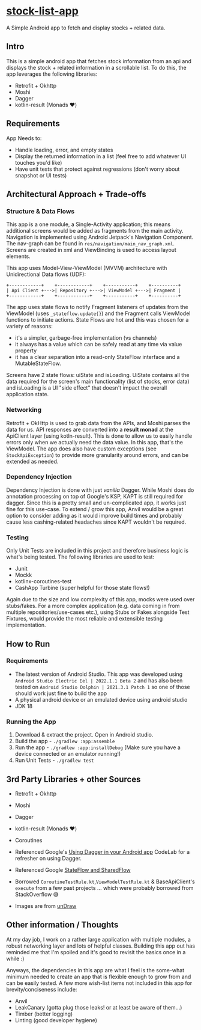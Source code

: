# [stock-list-app](https://github.com/vhenri/stock-list-app)
A Simple Android app to fetch and display stocks + related data.

## Intro
This is a simple android app that fetches stock information from an api and displays the stock + related information in a scrollable list.
To do this, the app leverages the following libraries:
- Retrofit + Okhttp
- Moshi 
- Dagger
- kotlin-result (Monads ♥️)

## Requirements
App Needs to:
- Handle loading, error, and empty states
- Display the returned information in a list (feel free to add whatever UI touches you'd like)
- Have unit tests that protect against regressions (don't worry about snapshot or UI tests)

## Architectural Approach + Trade-offs
### Structure & Data Flows
This app is a one module, a Single-Activity application; this means additional screens would be added as fragments from the main activity. Navigation is implemented using Android Jetpack's Navigation Component. The nav-graph can be found in `res/navigation/main_nav_graph.xml`. Screens are created in xml and ViewBinding is used to access layout elements.  

This app uses Model-View-ViewModel (MVVM) architecture with Unidirectional Data flows (UDF):
```
+------------+    +------------+    +-----------+    +----------+
| Api Client +--->| Repository +--->| ViewModel +--->| Fragment |
+------------+    +------------+    +-----------+    +----------+
```

The app uses state flows to notify Fragment listeners of updates from the ViewModel (uses `_stateflow.update{}`) and the Fragment calls ViewModel functions to initiate actions. State Flows are hot and this was chosen for a variety of reasons: 
- it's a simpler, garbage-free implementation (vs channels) 
- it always has a value which can be safely read at any time via value property
- it has a clear separation into a read-only StateFlow interface and a MutableStateFlow.

Screens have 2 state flows: uiState and isLoading. UiState contains all the data required for the screen's main functionality (list of stocks, error data) and isLoading is a UI "side effect" that doesn't impact the overall application state.

### Networking 
Retrofit + OkHttp is used to grab data from the APIs, and Moshi parses the data for us. API responses are converted into a **result monad** at the ApiClient layer (using kotln-result). This is done to allow us to easily handle errors only when we actually need the data value. In this app, that's the ViewModel. The app does also have custom exceptions (see `StockApiException`) to provide more granularity around errors, and can be extended as needed.

### Dependency Injection
Dependency Injection is done with just *vanilla* Dagger. While Moshi does do annotation processing on top of Google's KSP, KAPT is still required for dagger. Since this is a pretty small and un-complicated app, it works just fine for this use-case. To extend / grow this app, Anvil would be a great option to consider adding as it would improve build times and probably cause less cashing-related headaches since KAPT wouldn't be required.

### Testing
Only Unit Tests are included in this project and therefore business logic is what's being tested. The following libraries are used to test: 
- Junit
- Mockk 
- kotlinx-coroutines-test
- CashApp Turbine (super helpful for those state flows!)

Again due to the size and low complexity of this app, mocks were used over stubs/fakes. For a more complex application (e.g. data coming in from multiple repositories/use-cases etc.), using Stubs or Fakes alongside Test Fixtures, would provide the most reliable and extensible testing implementation.

## How to Run
### Requirements 
- The latest version of Android Studio. This app was developed using `Android Studio Electric Eel | 2022.1.1 Beta 2` and has also been tested on `Android Studio Dolphin | 2021.3.1 Patch 1` so one of those should work just fine to build the app
- A physical android device or an emulated device using android studio
- JDK 18

### Running the App
1. Download & extract the project. Open in Android studio.
2. Build the app -  `./gradlew :app:assemble`
3. Run the app -  `./gradlew :app:installDebug` (Make sure you have a device connected or an emulator running!)
4. Run Unit Tests - `./gradlew test`

## 3rd Party Libraries + other Sources
- Retrofit + Okhttp
- Moshi
- Dagger
- kotlin-result (Monads ♥️)
- Coroutines

- Referenced Google's [Using Dagger in your Android app](https://github.com/googlecodelabs/android-dagger) CodeLab for a refresher on using Dagger.
- Referenced Google [StateFlow and SharedFlow](https://developer.android.com/kotlin/flow/stateflow-and-sharedflow)
- Borrowed `CoroutineTestRule.kt`,`ViewModelTestRule.kt` & BaseApiClient's `execute` from a few past projects ... which were probably borrowed from StackOverflow 😅
- Images are from [unDraw](https://undraw.co/)

## Other information / Thoughts
At my day job, I work on a rather large application with multiple modules, a robust networking layer and lots of helpful classes. Building this app out has reminded me that I'm spoiled and it's good to revisit the basics once in a while :)

Anyways, the dependencies in this app are what I feel is the some-what minimum needed to create an app that is flexible enough to grow from and can be easily tested. A few more wish-list items not included in this app for brevity/conciseness include:
- Anvil
- LeakCanary (gotta plug those leaks! or at least be aware of them...)
- Timber (better logging)
- Linting (good developer hygiene)

